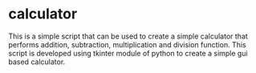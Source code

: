 # calculator

This is a simple script that can be used to create a simple calculator that performs addition, subtraction, multiplication and division function.
This script is developed using tkinter module of python to create a simple gui based calculator.
